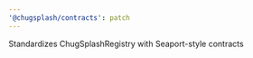 ```yaml
---
'@chugsplash/contracts': patch
---
```


Standardizes ChugSplashRegistry with Seaport-style contracts
